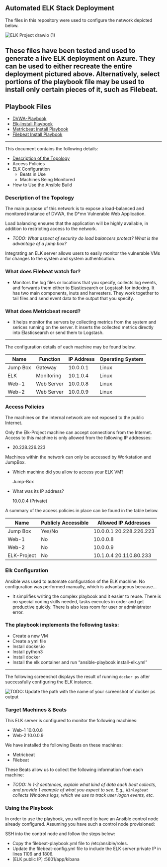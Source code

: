 ## Automated ELK Stack Deployment

The files in this repository were used to configure the network depicted below.

![ELK Project drawio (1)](https://user-images.githubusercontent.com/101301863/158487634-932662b7-daa8-436f-bd6a-6dcbf5cc5e74.png)

These files have been tested and used to generate a live ELK deployment on Azure. They can be used to either recreate the entire deployment pictured above. Alternatively, select portions of the playbook file may be used to install only certain pieces of it, such as Filebeat.
---
## Playbook Files

- [DVWA-Playbook](https://github.com/ppalmero22/Elk-Project/blob/main/Ansible/playbook.yml)
- [Elk-Install Playbook](https://github.com/ppalmero22/Elk-Project/blob/main/Ansible/install-elk.yml)
- [Metricbeat Install Playbook](https://github.com/ppalmero22/Elk-Project/blob/main/Ansible/metricbeat-playbook.yml)
- [Filebeat Install Playbook](https://github.com/ppalmero22/Elk-Project/blob/main/Ansible/filebeat-installation-playbook.yml)

---

This document contains the following details:
- [Description of the Topology](https://github.com/ppalmero22/Elk-Project#description-of-the-topology)
- Access Policies
- ELK Configuration
  - Beats in Use
  - Machines Being Monitored
- How to Use the Ansible Build

### Description of the Topology

The main purpose of this network is to expose a load-balanced and monitored instance of DVWA, the D*mn Vulnerable Web Application.

Load balancing ensures that the application will be highly available, in addition to restricting access to the network.

- _TODO: What aspect of security do load balancers protect? What is the advantage of a jump box?_

Integrating an ELK server allows users to easily monitor the vulnerable VMs for changes to the system and system authentication.

### What does Filebeat watch for?

- Monitors the log files or locations that you specify, collects log events, and forwards them either to Elasticsearch or Logstash for indexing. It has two main components, inuts and harvesters. They work together to tail files and send event data to the output that you specify. 

### What does Metricbeat record?
  
- It helps monitor the servers by collecting metrics from the system and serices running on the server. It inserts the collected metrics directly into Elasticsearch or send them to Logstash. 
---

The configuration details of each machine may be found below.

| Name     | Function      | IP Address | Operating System |
|----------|---------------|------------|------------------|
| Jump Box | Gateway       | 10.0.0.1   | Linux            |
| ELK      | Monitoring    | 10.1.0.4   | Linux            |
| Web-1    | Web Server    | 10.0.0.8   | Linux            |
| Web-2    | Web Server    | 10.0.0.9   | Linux            |

### Access Policies

The machines on the internal network are not exposed to the public Internet. 

Only the Elk-Project machine can accept connections from the Internet. Access to this machine is only allowed from the following IP addresses:

- 20.228.226.223

Machines within the network can only be accessed by Workstation and JumpBox.

- Which machine did you allow to access your ELK VM? 

  Jump-Box

- What was its IP address?
 
  10.0.0.4 (Private)

A summary of the access policies in place can be found in the table below.

| Name        | Publicly Accessible | Allowed IP Addresses       |
|-------------|---------------------|----------------------------|
| Jump Box    | Yes/No              | 10.0.0.1  20.228.226.223   |
| Web-1       | No                  | 10.0.0.8                   |
| Web-2       | No                  | 10.0.0.9                   |
| ELK-Project | No                  | 10.1.0.4   20.110.80.233   |

### Elk Configuration

Ansible was used to automate configuration of the ELK machine. No configuration was performed manually, which is advantageous because...

- It simplifies writing the complex playbook and it easier to reuse. There is no special coding skills needed, tasks executes in order and get productive quickly. There is also less room for user or administrator error.

### The playbook implements the following tasks:  

- Create a new VM 
- Create a yml file
- Install docker.io
- Install python3
- Install docker
- Install the elk container and run “ansible-playbook install-elk.yml”

---

The following screenshot displays the result of running `docker ps` after successfully configuring the ELK instance.

![TODO: Update the path with the name of your screenshot of docker ps output](Images/docker_ps_output.png)

### Target Machines & Beats

This ELK server is configured to monitor the following machines:
- Web-1 10.0.0.8
- Web-2 10.0.0.9

We have installed the following Beats on these machines:

- Metricbeat
- Filebeat

These Beats allow us to collect the following information from each machine:

- _TODO: In 1-2 sentences, explain what kind of data each beat collects, and provide 1 example of what you expect to see. E.g., `Winlogbeat` collects Windows logs, which we use to track user logon events, etc._

### Using the Playbook

In order to use the playbook, you will need to have an Ansible control node already configured. Assuming you have such a control node provisioned: 

SSH into the control node and follow the steps below:

- Copy the filebeat-playbook.yml file to /etc/ansible/roles.
- Update the filebeat-config.yml file to include the ELK server private IP in lines 1106 and 1806.
- [ELK public IP] :5601/app/kibana
